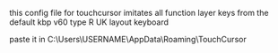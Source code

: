 this config file for touchcursor imitates all function layer keys from the default kbp v60 type R UK layout keyboard

paste it in C:\Users\USERNAME\AppData\Roaming\TouchCursor
